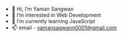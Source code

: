 - 👋 Hi, I’m Yaman Sangwan
- 👀 I’m interested in Web Development
- 🌱 I’m currently learning JavaScript
- 📫 email - yamansagwann0001@gmail.com
